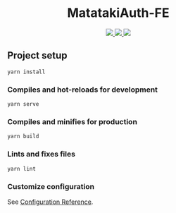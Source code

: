 <h1 align="center">MatatakiAuth-FE</h1>
<p align="center">
    <a href="">
        <img src="https://github.com/AyakaLab/MatatakiAuth-FE/workflows/Development%20CI/badge.svg" />
    </a>
    <a href="">
        <img src="https://github.com/AyakaLab/MatatakiAuth-FE/workflows/Pre-Release%20CI/CD/badge.svg" />
    </a>
    <a href="">
        <img src="https://github.com/AyakaLab/MatatakiAuth-FE/workflows/Production%20CI/CD/badge.svg" />
    </a>
</p>


## Project setup
```
yarn install
```

### Compiles and hot-reloads for development
```
yarn serve
```

### Compiles and minifies for production
```
yarn build
```

### Lints and fixes files
```
yarn lint
```

### Customize configuration
See [Configuration Reference](https://cli.vuejs.org/config/).
